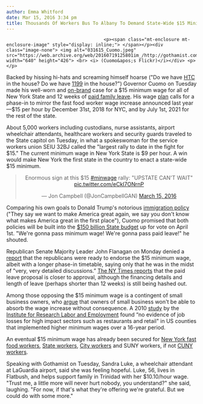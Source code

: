 ```yaml
---
author: Emma Whitford
date: Mar 15, 2016 3:34 pm
title: Thousands Of Workers Bus To Albany To Demand State-Wide $15 Minimum Wage
---
```


	
										<p><span class="mt-enclosure mt-enclosure-image" style="display: inline;"> </span></p><div class="image-none"> <img alt="031615_Cuomo.jpeg" src="https://web.archive.org/web/20160719125801im_/http://gothamist.com/attachments/nyc_ewhitford/031615_Cuomo.jpeg" width="640" height="426"> <br> <i> (Cuomo&apos;s Flickr)</i></div> <p></p>

<p>Backed by hissing hi-hats and screaming himself hoarse (&quot;Do we have <a href="https://web.archive.org/web/20160719125801/http://observer.com/2014/09/cuomo-and-hochul-rally-with-hotel-workers-union-ahead-of-primary/">HTC</a> in the house? Do we have <a href="https://web.archive.org/web/20160719125801/http://www.nydailynews.com/new-york/lovett-cuomo-kick-16-15-minimum-wage-rally-article-1.2484073">1199</a> in the house?&quot;) Governor Cuomo on Tuesday made his well-worn and <a href="https://web.archive.org/web/20160719125801/https://twitter.com/search?f=images&amp;vertical=default&amp;q=Cuomo%20minwage&amp;src=typd">on-brand</a> case for a $15 minimum wage for all of New York State and 12 weeks of <a href="https://web.archive.org/web/20160719125801/http://www.nystateofpolitics.com/2016/01/getting-personal-cuomo-and-biden-pitch-paid-family-leave/">paid family leave</a>. His wage <a href="https://web.archive.org/web/20160719125801/http://labor.ny.gov/pressreleases/2015/september-10-2015-1.shtm">plan</a> calls for a phase-in to mirror the fast food worker wage increase announced last year&#x2014;$15 per hour by December 31st, 2018 for NYC, and by July 1st, 2021 for the rest of the state. </p>

<p>About 5,000 workers including custodians, nurse assistants, airport wheelchair attendants, healthcare workers and security guards traveled to the State capitol on Tuesday, in what a spokeswoman for the service workers union SEIU 32BJ called the &quot;largest rally to date in the fight for $15.&quot; The current minimum wage in New York State is $9 per hour. A win would make New York the first state in the country to enact a state-wide $15 minimum. </p>

<center><blockquote class="twitter-tweet" data-lang="en"><p lang="en" dir="ltr">Enormous sign at this $15 <a href="https://web.archive.org/web/20160719125801/https://twitter.com/hashtag/minwage?src=hash">#minwage</a> rally: &quot;UPSTATE CAN&apos;T WAIT&quot; <a href="https://web.archive.org/web/20160719125801/https://t.co/eCkI7ONrnP">pic.twitter.com/eCkI7ONrnP</a></p>&#x2014; Jon Campbell (@JonCampbellGAN) <a href="https://web.archive.org/web/20160719125801/https://twitter.com/JonCampbellGAN/status/709786745282416641">March 15, 2016</a></blockquote>
<script async src="//web.archive.org/web/20160719125801js_/http://platform.twitter.com/widgets.js" charset="utf-8"></script></center>

<p>Comparing his own goals to Donald Trump&apos;s notorious <a href="https://web.archive.org/web/20160719125801/http://gothamist.com/2015/12/17/jimmy_kimmel_trump_lol.php">immigration policy</a> (&quot;They say we want to make America great again, we say you don&apos;t know what makes America great in the first place&quot;), Cuomo promised that both policies will be built into the <a href="https://web.archive.org/web/20160719125801/http://gothamist.com/2016/01/13/state_of_the_state_cuomo.php">$150 billion State budget</a> up for vote on April 1st. &quot;We&apos;re gonna pass minimum wage! We&apos;re gonna pass paid leave!&quot; he shouted. </p>

<p>Republican Senate Majority Leader John Flanagan on Monday denied a <a href="https://web.archive.org/web/20160719125801/http://nypost.com/2016/03/13/john-flanagan-close-to-15-minimum-wage-deal-with-cuomo/">report</a> that the republicans were ready to endorse the $15 minimum wage, albeit with a longer phase-in timetable, saying only that he was in the midst of &quot;very, very detailed discussions.&#x201D; <a href="https://web.archive.org/web/20160719125801/http://www.nytimes.com/2016/03/15/nyregion/as-deadline-nears-for-state-budget-assembly-and-senate-pass-different-versions.html?smid=tw-nytmetro&amp;smtyp=cur">The NY Times reports</a> that the paid leave proposal is closer to approval, although the financing details and length of leave (perhaps shorter than 12 weeks) is still being hashed out. </p>

<p>Among those opposing the $15 minimum wage is a contingent of small business owners, who <a href="https://web.archive.org/web/20160719125801/http://www.nfib.com/content/news/economy/main-street-matters-15hr-minimum-wage-threatens-small-business-73085/">argue</a> that owners of small business won&apos;t be able to absorb the wage increase without consequence. A 2010 <a href="https://web.archive.org/web/20160719125801/http://www.irle.berkeley.edu/workingpapers/157-07.pdf">study</a> by the <a href="https://web.archive.org/web/20160719125801/http://www.irle.berkeley.edu/">Institute for Research Labor and Employment</a> found &#x201C;no evidence of job losses for high impact sectors such as restaurants and retail&quot; in US counties that implemented higher minimum wages over a 16-year period.</p>

<p>An eventual $15 minimum wage has already been secured for <a href="https://web.archive.org/web/20160719125801/http://gothamist.com/2015/07/22/fast_food_workers_raise.php">New York fast food workers</a>, <a href="https://web.archive.org/web/20160719125801/http://gothamist.com/2015/11/11/cuomo_announces_state-wide_15_minim.php">State workers</a>, <a href="https://web.archive.org/web/20160719125801/http://gothamist.com/2016/01/06/de_blasio_city_minimum_wage.php">City workers</a> and SUNY workers, if not <a href="https://web.archive.org/web/20160719125801/http://gothamist.com/2016/01/04/minimum_wage_ny_suny.php">CUNY workers</a>. </p>

<p>Speaking with Gothamist on Tuesday, Sandra Luke, a wheelchair attendant at LaGuardia airport, said she was feeling hopeful. Luke, 56, lives in Flatbush, and helps support family in Trinidad with her $10.10/hour wage.  &quot;Trust me, a little more will never hurt nobody, you understand?&quot; she said, laughing. &quot;For now, if that&apos;s what they&apos;re offering we&apos;re grateful. But we could do with some more.&quot; </p>					
										
									
				